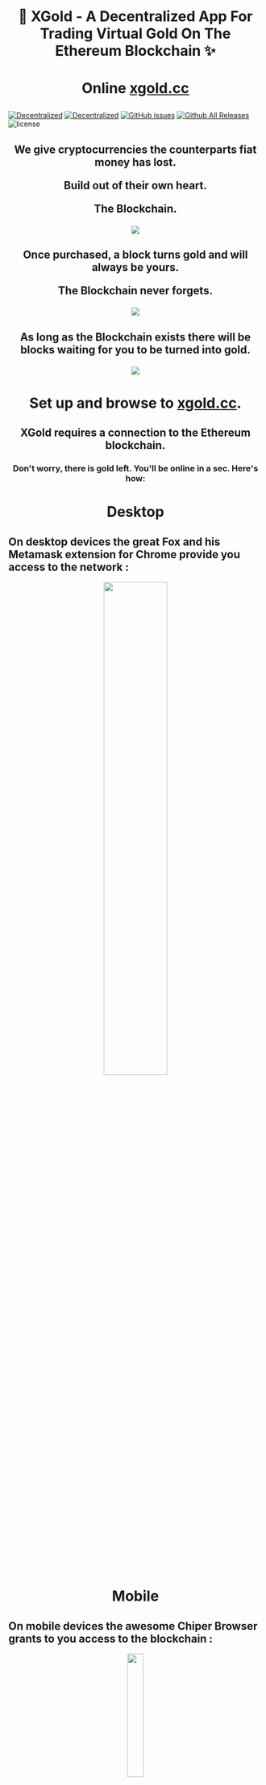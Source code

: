 

# <p align="center">🔑 XGold - A Decentralized App For Trading Virtual Gold On The Ethereum Blockchain ✨</p>

# <p align="center">Online <a href="https://xgold.cc">xgold.cc</a></p>

[![Decentralized](https://img.shields.io/badge/Blockchain-ETH-blue.svg)](https://ethereum.org)
[![Decentralized](https://img.shields.io/badge/data-decentralized-blue.svg)](https://ethereum.org) [![GitHub issues](https://img.shields.io/github/issues/florianmaxim/xgold.svg)](https://github.com/florianmaxim/xgold/issues) [![Github All Releases](https://img.shields.io/github/downloads/florianmaxim/xgold/total.svg)](https://github.com/florianmaxim/xgold) 
![license](https://img.shields.io/github/license/mashape/apistatus.svg)


## <p align="center">We give cryptocurrencies the counterparts fiat money has lost.</p><p align="center">Build out of their own heart.<p align="center">The Blockchain.</p>

<p align="center">
 <img align="center" src="resources/xgold-screen-sell.png" />
</p>

## <p align="center">Once purchased, a block turns gold and will always be yours. </p><p align="center">The Blockchain never forgets.</p>

<p align="center">
 <img align="center" src="resources/xgold-screen-buy.png" />
</p>

## <p align="center">As long as the Blockchain exists there will be blocks waiting for you to be turned into gold.</p>

<p align="center">
 <img align="center" src="resources/xgold-screen-xgold.png" />
</p>

# <p align="center"> Set up and browse to <a href="https://xgold.cc">xgold.cc</a>.</p>

## <p align="center">XGold requires a connection to the Ethereum blockchain.</p>

### <p align="center">Don't worry, there is gold left. You'll be online in a sec. Here's how:</p>

# <p align="center">Desktop</p>

## On desktop devices the great Fox and his Metamask extension for Chrome provide you access to the network :

<p align="center">
    <a target="_blank" href="https://chrome.google.com/webstore/detail/metamask/nkbihfbeogaeaoehlefnkodbefgpgknn?hl=en">
    <img width="50%" src="https://cloud.githubusercontent.com/assets/13063928/17076160/4f0bcbb0-50b4-11e6-840e-a1207047a595.png
"/>
    </a>
</p>



# <p align="center">Mobile</p>

## On mobile devices the awesome Chiper Browser grants to you access to the blockchain :

<p align="center">
<img width="25%"  src="https://is5-ssl.mzstatic.com/image/thumb/Purple128/v4/4e/9b/c7/4e9bc743-b39b-87a4-81b1-2259b9ec6e76/AppIcon-1x_U007emarketing-0-0-GLES2_U002c0-512MB-sRGB-0-0-0-85-220-0-0-0-6.png/460x0w.jpg"></img>
</p>
<p align="center">
    <a target="_blank" href="https://itunes.apple.com/app/cipher-browser-for-ethereum/id1294572970?ls=1&mt=8">
    <img height="50" src="https://devimages-cdn.apple.com/app-store/marketing/guidelines/images/exhibit-1-1-preferred.png"/>
    </a> <a target="_blank" href="https://play.google.com/store/apps/details?id=com.cipherbrowser.cipher">
    <img height="50" src="https://play.google.com/intl/en_us/badges/images/badge_new.png"/>
    </a>
</p>

# <p align="center"> Set up and browse to <a href="https://xgold.cc">xgold.cc</a>.</p>

# Stats 
[![Decentralized](https://img.shields.io/badge/Blockchain-ETH-blue.svg)](https://ethereum.org)
[![Decentralized](https://img.shields.io/badge/data-decentralized-blue.svg)](https://ethereum.org) [![GitHub issues](https://img.shields.io/github/issues/florianmaxim/xgold.svg)](https://github.com/florianmaxim/xgold/issues) [![Github All Releases](https://img.shields.io/github/downloads/florianmaxim/xgold/total.svg)](https://github.com/florianmaxim/xgold) 
![license](https://img.shields.io/github/license/mashape/apistatus.svg)


### Contract: 0x876BCa49BD8E4667d295363Fd2028142C7ba396C

# Requirements

[NodeJS](https://nodejs.org) must be installed.

# Installation

To **trade** CPs a Ethereum Node must be run.

Run Geth with a RPC API:

```javascript
geth --rpc
```

Alternatively run Chrome with the [Metamask](https://metamask.io/) Extension:

On mobile devices use [Cipher](https://www.cipherbrowser.com/).

To **view** CPs only no Ethereum node is necessary:

If no Ethereum node is provided the Blockchain data is provided by public APIs:

#1 [Blockcypher](https://www.blockcypher.com/dev/ethereum/#introduction)
```javascript
https://api.blockcypher.com/v1/eth/main
```

# Usage

## Run

### Develop

```javascript
npm run dev
```

### Build

```javascript
npm run build
``` 

### Start

```javascript
npm start
```

Browse to **[localhost:8080](http://localhost:8080)**.

## Configuration


# Resources & Inspiration

## Jewelry commercials:

https://www.youtube.com/watch?v=Kxpe0nOXQsg

https://www.youtube.com/watch?v=8Fosqx2C_A8

## De Beers
https://www.youtube.com/watch?v=uUzmUH55iKo&list=PLEqf8pU7tcmaLTRdrvustF86iJXX2uBi6#t=3.633411

## Banks

https://www.youtube.com/watch?v=Qbz95LdqMko

https://www.youtube.com/watch?v=6xHb0A4Sndw

https://www.youtube.com/watch?v=IvKt98rPkg8

# License

## MIT